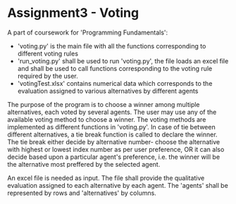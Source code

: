 # Assignment3 - Voting
A part of coursework for 'Programming Fundamentals':

* 'voting.py' is the main file with all the functions corresponding to different voting rules
* 'run_voting.py' shall be used to run 'voting.py', the file loads an excel file and shall be used to call functions corresponding to the voting rule required by the user.
* 'votingTest.xlsx' contains numerical data which corresponds to the evaluation assigned to various alternatives by different agents

The purpose of the program is to choose a winner among multiple alternatives, each voted by several agents.
The user may use any of the available voting method to choose a winner.
The voting methods are implemented as different functions in 'voting.py'.
In case of tie between different alternatives, a tie break function is called to declare the winner.
The tie break either decide by alternative number- choose the alternative with highest or lowest index number as per user preference, OR it can also decide based upon a particular agent's preference, i.e. the winner will be the alternative most preffered by the selected agent.

An excel file is needed as input.
The file shall provide the qualitative evaluation assigned to each alternative by each agent.
The 'agents' shall be represented by rows and 'alternatives' by columns.
